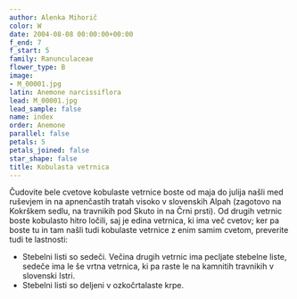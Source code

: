 ```yaml
---
author: Alenka Mihorič
color: W
date: 2004-08-08 00:00:00+00:00
f_end: 7
f_start: 5
family: Ranunculaceae
flower_type: B
image:
- M_00001.jpg
latin: Anemone narcissiflora
lead: M_00001.jpg
lead_sample: false
name: index
order: Anemone
parallel: false
petals: 5
petals_joined: false
star_shape: false
title: Kobulasta vetrnica
---
```

Čudovite bele cvetove kobulaste vetrnice boste od maja do julija našli med ruševjem in na apnenčastih tratah visoko v slovenskih Alpah (zagotovo na Kokrškem sedlu, na travnikih pod Skuto in na Črni prsti). Od drugih vetrnic boste kobulasto hitro ločili, saj je edina vetrnica, ki ima več cvetov; ker pa boste tu in tam našli tudi kobulaste vetrnice z enim samim cvetom, preverite tudi te lastnosti:

-   Stebelni listi so sedeči. Večina drugih vetrnic ima pecljate stebelne liste, sedeče ima le še vrtna vetrnica, ki pa raste le na kamnitih travnikih v slovenski Istri.
-   Stebelni listi so deljeni v ozkočrtalaste krpe.
